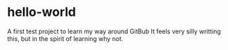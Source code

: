 # hello-world
A first test project to learn my way around GitBub
It feels very silly writting this, but in the spirit of learning why not. 
